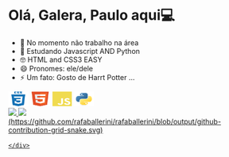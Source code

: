 
<link rel = "stylesheet" href = "https://cdn.jsdelivr.net/gh/devicons/devicon@v2.13.0/devicon.min.css">
  </head>
<h1> Olá, Galera, Paulo aqui💻</h1>

<!--
**PauloPhd/PauloPhd** is a ✨ _special_ ✨ repository because its `README.md` (this file) appears on your GitHub profile.

Here are some ideas to get you started:-->

- 🔭 No momento não trabalho na área
- 🌱 Estudando Javascript AND Python
- 🤓 HTML and CSS3 EASY
- 😄 Pronomes: ele/dele
- ⚡ Um fato: Gosto de Harrt Potter ...
<div style="display: inline_block">
<img aling="center" alt="css3" height="30" width="40" src="https://github.com/devicons/devicon/blob/master/icons/css3/css3-plain-wordmark.svg">
 <img aling="center" alt="html5" height="30" width="40" src="https://github.com/devicons/devicon/blob/master/icons/html5/html5-original.svg">
 <img aling="center" alt="js" height="30" width="40" src="https://github.com/devicons/devicon/blob/master/icons/javascript/javascript-plain.svg">
 <img aling="center" alt="python" height="30" width="40" src="https://github.com/devicons/devicon/blob/master/icons/python/python-original.svg">
</div>
<div>
 <a href="https://github.com/PauloPhd">
  <img height="180em" src="https://github-readme-stats.vercel.app/api?username=PauloPhd&show_icons=true&theme=dracula&include_all_commits=true&count_private=true"/>
  <img height="180em" src="https://github-readme-stats.vercel.app/api/top-langs/?username=PauloPhd&layout=compact&langs_count=7&theme=dracula"/>

   </div>
  <div>
    (https://github.com/rafaballerini/rafaballerini/blob/output/github-contribution-grid-snake.svg)

    </div>
